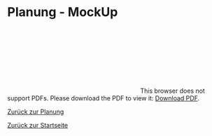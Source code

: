 # Planung - MockUp

<object data="https://github.com/vschwartz-tgm/Terminsoftware/tree/master/Planung/Mockup/NiceProject.pdf" type="application/pdf" width="700px" height="700px">
    <embed src="https://github.com/vschwartz-tgm/Terminsoftware/tree/master/Planung/Mockup/NiceProject.pdf">
        This browser does not support PDFs. Please download the PDF to view it: <a href="https://github.com/vschwartz-tgm/Terminsoftware/tree/master/Planung/Mockup/NiceProject.pdf">Download PDF</a>.</p>
    </embed>
</object>

[Zurück zur Planung](../README.md)

[Zurück zur Startseite](../../README.md)
